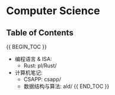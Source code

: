 # Computer Science

## Table of Contents

{{ BEGIN_TOC }}
- 编程语言 & ISA:
  - Rust: pl/Rust/
- 计算机笔记:
  - CSAPP: csapp/
  - 数据结构与算法: ald/
{{ END_TOC }}